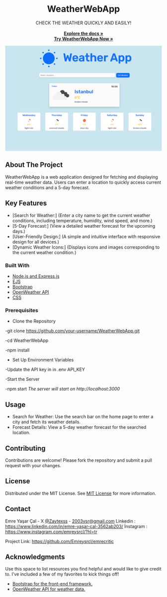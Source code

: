                          
<br/>
<div align="center">

<h1 align="center">WeatherWebApp</h1>
<p align="center">
CHECK THE WEATHER QUICKLY AND EASILY!
<br/>
<br/>
<a href="https://github.com/Emreysrcl/WeatherWebApp"><strong>Explore the docs »</strong></a>
  <br>
<a href="https://weatherwebapp-production-d853.up.railway.app" target="_blank"><strong>Try WeatherWebApp Now »</strong></a>


  

![Weather App Preview](./public/assets/Weatherappprewiew.png)


</p>
</div>

 ## About The Project

WeatherWebApp is a web application designed for fetching and displaying real-time weather data. Users can enter a location to quickly access current weather conditions and a 5-day forecast.


## Key Features

- [Search for Weather:] (Enter a city name to get the current weather conditions, including temperature, humidity, wind speed, and more.)
- [5-Day Forecast:] (View a detailed weather forecast for the upcoming days.)
- [User-Friendly Design:] (A simple and intuitive interface with responsive design for all devices.)
- [Dynamic Weather Icons:] (Displays icons and images corresponding to the current weather condition.)


 ### Built With

- [Node.js and Express.js](https://nodejs.org/en)
- [EJS](https://ejs.co)
- [Bootstrap](https://getbootstrap.com)
- [OpenWeather API](https://openweathermap.org/api)
- [CSS](https://www.w3schools.com/css/)

  
 ### Prerequisites

- Clone the Repository

-git clone https://github.com/your-username/WeatherWebApp.git

-cd WeatherWebApp

-npm install

- Set Up Environment Variables

-Update the API key in in .env API_KEY

-Start the Server


-npm start
*The server will start on http://localhost:3000*

 ## Usage

- Search for Weather: Use the search bar on the home page to enter a city and fetch its weather details.
- Forecast Details: View a 5-day weather forecast for the searched location.

 ## Contributing

Contributions are welcome! Please fork the repository and submit a pull request with your changes.


 ## License

Distributed under the MIT License. See [MIT License](https://opensource.org/licenses/MIT) for more information.


 ## Contact

Emre Yaşar Çal - X [@Zaytexss](https://twitter.com/Zaytexss) - 2003ysr@gmail.com
Linkedin : https://www.linkedin.com/in/emre-yaşar-çal-3562ab203/
İnstagram : https://www.instagram.com/emreysrcl/?hl=tr

Project Link: https://github.com/Emreysrcl/emrecritic
 ## Acknowledgments

Use this space to list resources you find helpful and would like to give credit to. I've included a few of my favorites to kick things off!


- [Bootstrap for the front-end framework.](https://getbootstrap.com)
- [OpenWeather API for weather data.](https://openweathermap.org/api)
